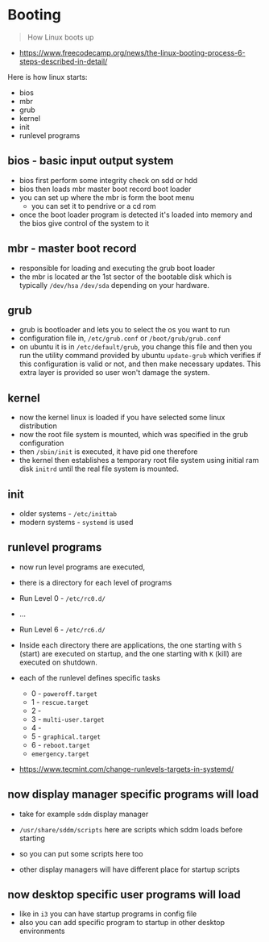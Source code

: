 # Booting

> How Linux boots up

- <https://www.freecodecamp.org/news/the-linux-booting-process-6-steps-described-in-detail/>

Here is how linux starts:

- bios
- mbr
- grub
- kernel
- init
- runlevel programs

## bios - basic input output system

- bios first perform some integrity check on sdd or hdd
- bios then loads mbr master boot record boot loader
- you can set up where the mbr is form the boot menu
    - you can set it to pendrive or a cd rom
- once the boot loader program is detected it's loaded into memory and the
  bios give control of the system to it

## mbr - master boot record

- responsible for loading and executing the grub boot loader
- the mbr is located ar the 1st sector of the bootable disk which is typically
  `/dev/hsa` `/dev/sda` depending on your hardware.

## grub

- grub is bootloader and lets you to select the os you want to run
- configuration file in, `/etc/grub.conf` or `/boot/grub/grub.conf`
- on ubuntu it is in `/etc/default/grub`, you change this file
  and then you run the utility command provided by ubuntu `update-grub`
  which verifies if this configuration is valid or not, and then make
  necessary updates. This extra layer is provided so user won't damage the
  system.

## kernel

- now the kernel linux is loaded if you have selected some linux distribution
- now the root file system is mounted, which was specified in the grub configuration
- then `/sbin/init` is executed, it have pid one therefore
- the kernel then establishes a temporary root file system using initial ram disk `initrd`
  until the real file system is mounted.

## init

- older systems - `/etc/inittab`
- modern systems - `systemd` is used

## runlevel programs

- now run level programs are executed,
- there is a directory for each level of programs
- Run Level 0 - `/etc/rc0.d/`
- ...
- Run Level 6 - `/etc/rc6.d/`

- Inside each directory there are applications,
  the one starting with `S` (start) are executed on startup,
  and the one starting with `K` (kill) are executed on shutdown.

- each of the runlevel defines specific tasks
    - 0 - `poweroff.target`
    - 1 - `rescue.target`
    - 2 -
    - 3 - `multi-user.target`
    - 4 -
    - 5 - `graphical.target`
    - 6 - `reboot.target`
    - `emergency.target`

- <https://www.tecmint.com/change-runlevels-targets-in-systemd/>

## now display manager specific programs will load

- take for example `sddm` display manager
- `/usr/share/sddm/scripts` here are scripts which sddm loads before starting
- so you can put some scripts here too

- other display managers will have different place for startup scripts

## now desktop specific user programs will load

- like in `i3` you can have startup programs in config file
- also you can add specific program to startup in other desktop environments
